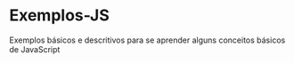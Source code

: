 # Exemplos-JS
Exemplos básicos e descritivos para se aprender alguns conceitos básicos de JavaScript
